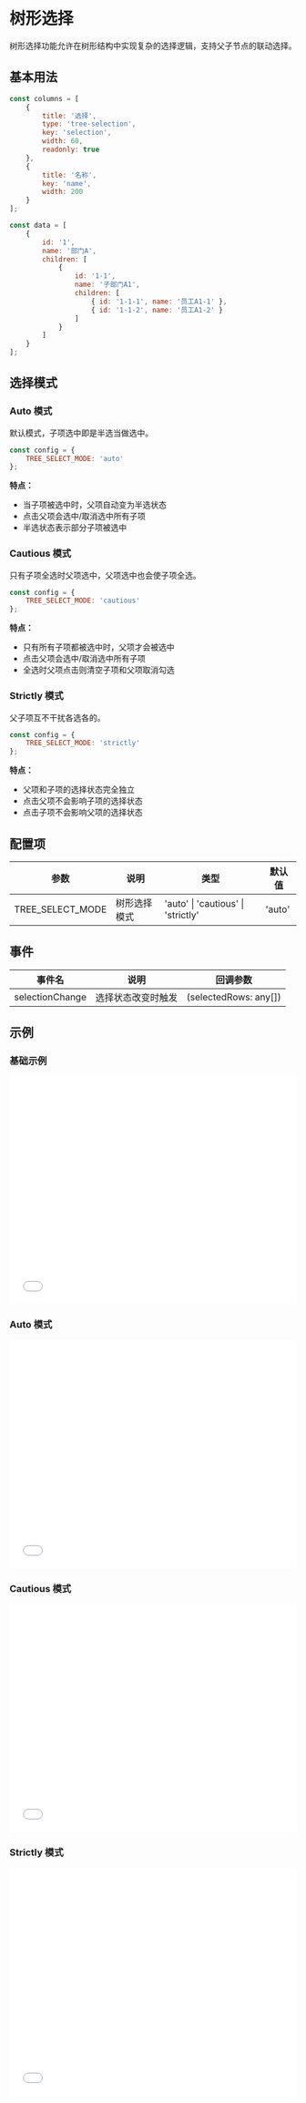 # 树形选择

树形选择功能允许在树形结构中实现复杂的选择逻辑，支持父子节点的联动选择。

## 基本用法

```javascript
const columns = [
    {
        title: '选择',
        type: 'tree-selection',
        key: 'selection',
        width: 60,
        readonly: true
    },
    {
        title: '名称',
        key: 'name',
        width: 200
    }
];

const data = [
    {
        id: '1',
        name: '部门A',
        children: [
            {
                id: '1-1',
                name: '子部门A1',
                children: [
                    { id: '1-1-1', name: '员工A1-1' },
                    { id: '1-1-2', name: '员工A1-2' }
                ]
            }
        ]
    }
];
```

## 选择模式

### Auto 模式

默认模式，子项选中即是半选当做选中。

```javascript
const config = {
    TREE_SELECT_MODE: 'auto'
};
```

**特点：**
- 当子项被选中时，父项自动变为半选状态
- 点击父项会选中/取消选中所有子项
- 半选状态表示部分子项被选中

### Cautious 模式

只有子项全选时父项选中，父项选中也会使子项全选。

```javascript
const config = {
    TREE_SELECT_MODE: 'cautious'
};
```

**特点：**
- 只有所有子项都被选中时，父项才会被选中
- 点击父项会选中/取消选中所有子项
- 全选时父项点击则清空子项和父项取消勾选

### Strictly 模式

父子项互不干扰各选各的。

```javascript
const config = {
    TREE_SELECT_MODE: 'strictly'
};
```

**特点：**
- 父项和子项的选择状态完全独立
- 点击父项不会影响子项的选择状态
- 点击子项不会影响父项的选择状态

## 配置项

| 参数 | 说明 | 类型 | 默认值 |
|------|------|------|--------|
| TREE_SELECT_MODE | 树形选择模式 | 'auto' \| 'cautious' \| 'strictly' | 'auto' |

## 事件

| 事件名 | 说明 | 回调参数 |
|--------|------|----------|
| selectionChange | 选择状态改变时触发 | (selectedRows: any[]) |

## 示例

### 基础示例

<iframe src="/examples/tree-selection/base.html" style="width: 100%; height: 400px; border: none;"></iframe>

### Auto 模式

<iframe src="/examples/tree-selection/auto.html" style="width: 100%; height: 400px; border: none;"></iframe>

### Cautious 模式

<iframe src="/examples/tree-selection/cautious.html" style="width: 100%; height: 400px; border: none;"></iframe>

### Strictly 模式

<iframe src="/examples/tree-selection/strictly.html" style="width: 100%; height: 400px; border: none;"></iframe> 